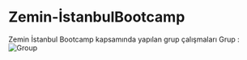 # Zemin-İstanbulBootcamp
Zemin İstanbul Bootcamp kapsamında yapılan grup çalışmaları
Grup :
![Group](https://img.joomcdn.net/5948d9bd263258ae728f0032cb87af18d8fa9d7f_original.jpeg)
